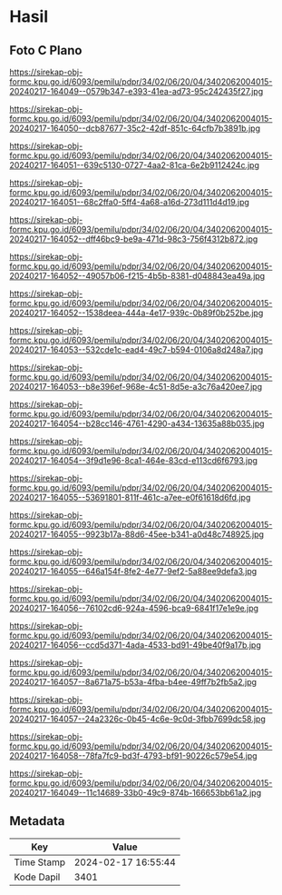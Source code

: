# Hasil

## Foto C Plano

https://sirekap-obj-formc.kpu.go.id/6093/pemilu/pdpr/34/02/06/20/04/3402062004015-20240217-164049--0579b347-e393-41ea-ad73-95c242435f27.jpg

https://sirekap-obj-formc.kpu.go.id/6093/pemilu/pdpr/34/02/06/20/04/3402062004015-20240217-164050--dcb87677-35c2-42df-851c-64cfb7b3891b.jpg

https://sirekap-obj-formc.kpu.go.id/6093/pemilu/pdpr/34/02/06/20/04/3402062004015-20240217-164051--639c5130-0727-4aa2-81ca-6e2b9112424c.jpg

https://sirekap-obj-formc.kpu.go.id/6093/pemilu/pdpr/34/02/06/20/04/3402062004015-20240217-164051--68c2ffa0-5ff4-4a68-a16d-273d111d4d19.jpg

https://sirekap-obj-formc.kpu.go.id/6093/pemilu/pdpr/34/02/06/20/04/3402062004015-20240217-164052--dff46bc9-be9a-471d-98c3-756f4312b872.jpg

https://sirekap-obj-formc.kpu.go.id/6093/pemilu/pdpr/34/02/06/20/04/3402062004015-20240217-164052--49057b06-f215-4b5b-8381-d048843ea49a.jpg

https://sirekap-obj-formc.kpu.go.id/6093/pemilu/pdpr/34/02/06/20/04/3402062004015-20240217-164052--1538deea-444a-4e17-939c-0b89f0b252be.jpg

https://sirekap-obj-formc.kpu.go.id/6093/pemilu/pdpr/34/02/06/20/04/3402062004015-20240217-164053--532cde1c-ead4-49c7-b594-0106a8d248a7.jpg

https://sirekap-obj-formc.kpu.go.id/6093/pemilu/pdpr/34/02/06/20/04/3402062004015-20240217-164053--b8e396ef-968e-4c51-8d5e-a3c76a420ee7.jpg

https://sirekap-obj-formc.kpu.go.id/6093/pemilu/pdpr/34/02/06/20/04/3402062004015-20240217-164054--b28cc146-4761-4290-a434-13635a88b035.jpg

https://sirekap-obj-formc.kpu.go.id/6093/pemilu/pdpr/34/02/06/20/04/3402062004015-20240217-164054--3f9d1e96-8ca1-464e-83cd-e113cd6f6793.jpg

https://sirekap-obj-formc.kpu.go.id/6093/pemilu/pdpr/34/02/06/20/04/3402062004015-20240217-164055--53691801-811f-461c-a7ee-e0f61618d6fd.jpg

https://sirekap-obj-formc.kpu.go.id/6093/pemilu/pdpr/34/02/06/20/04/3402062004015-20240217-164055--9923b17a-88d6-45ee-b341-a0d48c748925.jpg

https://sirekap-obj-formc.kpu.go.id/6093/pemilu/pdpr/34/02/06/20/04/3402062004015-20240217-164055--646a154f-8fe2-4e77-9ef2-5a88ee9defa3.jpg

https://sirekap-obj-formc.kpu.go.id/6093/pemilu/pdpr/34/02/06/20/04/3402062004015-20240217-164056--76102cd6-924a-4596-bca9-6841f17e1e9e.jpg

https://sirekap-obj-formc.kpu.go.id/6093/pemilu/pdpr/34/02/06/20/04/3402062004015-20240217-164056--ccd5d371-4ada-4533-bd91-49be40f9a17b.jpg

https://sirekap-obj-formc.kpu.go.id/6093/pemilu/pdpr/34/02/06/20/04/3402062004015-20240217-164057--8a671a75-b53a-4fba-b4ee-49ff7b2fb5a2.jpg

https://sirekap-obj-formc.kpu.go.id/6093/pemilu/pdpr/34/02/06/20/04/3402062004015-20240217-164057--24a2326c-0b45-4c6e-9c0d-3fbb7699dc58.jpg

https://sirekap-obj-formc.kpu.go.id/6093/pemilu/pdpr/34/02/06/20/04/3402062004015-20240217-164058--78fa7fc9-bd3f-4793-bf91-90226c579e54.jpg

https://sirekap-obj-formc.kpu.go.id/6093/pemilu/pdpr/34/02/06/20/04/3402062004015-20240217-164049--11c14689-33b0-49c9-874b-166653bb61a2.jpg


## Metadata

| Key        | Value               |
| ---------- | ------------------- |
| Time Stamp | 2024-02-17 16:55:44 |
| Kode Dapil | 3401                |



